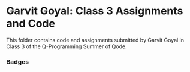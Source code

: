 # Garvit Goyal: Class 3 Assignments and Code
This folder contains code and assignments submitted by Garvit Goyal in Class 3 of the Q-Programming Summer of Qode.
### Badges